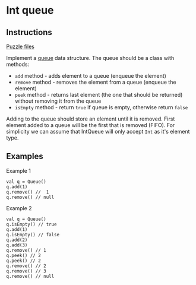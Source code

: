 # Int queue

## Instructions

[Puzzle files](.)

Implement a [queue](https://en.wikipedia.org/wiki/Queue_(abstract_data_type)) data structure. The queue should be a class with methods:
* `add` method - adds element to a queue (enqueue the element)
* `remove` method - removes the element from a queue (enqueue the element)
* `peek` method - returns last element (the one that should be returned) without removing it from the queue
* `isEmpty` method - return `true` if queue is empty, otherwise return `false`

Adding to the queue should store an element until it is removed. First element added to a queue will be the first that is removed (FIFO).
For simplicity we can assume that IntQueue will only accept `Int` as it's element type.


## Examples

Example 1

```
val q = Queue()
q.add(1)
q.remove() //  1
q.remove() // null
```

Example 2

```
val q = Queue()
q.isEmpty() // true
q.add(1)
q.isEmpty() // false
q.add(2)
q.add(3)
q.remove() // 1
q.peek() // 2
q.peek() // 2
q.remove() // 2
q.remove() // 3
q.remove() // null
```

